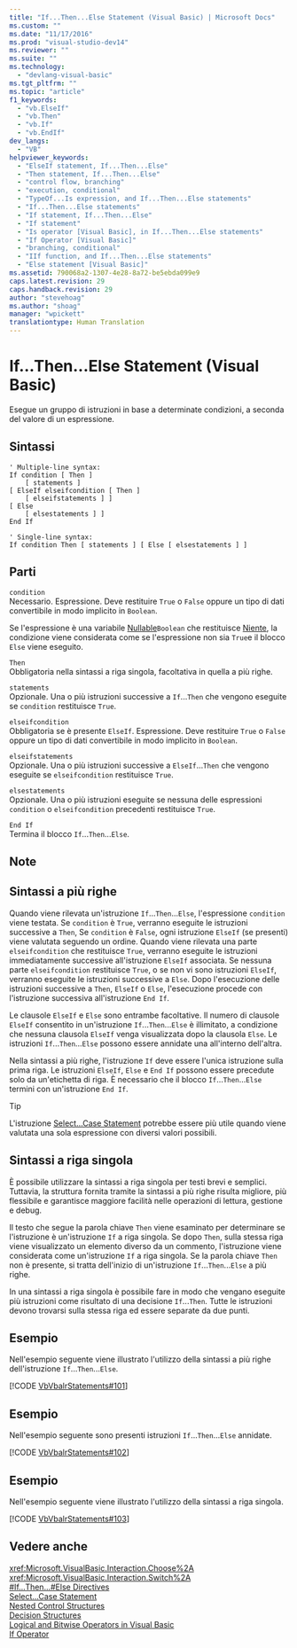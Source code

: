 ```yaml
---
title: "If...Then...Else Statement (Visual Basic) | Microsoft Docs"
ms.custom: ""
ms.date: "11/17/2016"
ms.prod: "visual-studio-dev14"
ms.reviewer: ""
ms.suite: ""
ms.technology: 
  - "devlang-visual-basic"
ms.tgt_pltfrm: ""
ms.topic: "article"
f1_keywords: 
  - "vb.ElseIf"
  - "vb.Then"
  - "vb.If"
  - "vb.EndIf"
dev_langs: 
  - "VB"
helpviewer_keywords: 
  - "ElseIf statement, If...Then...Else"
  - "Then statement, If...Then...Else"
  - "control flow, branching"
  - "execution, conditional"
  - "TypeOf...Is expression, and If...Then...Else statements"
  - "If...Then...Else statements"
  - "If statement, If...Then...Else"
  - "If statement"
  - "Is operator [Visual Basic], in If...Then...Else statements"
  - "If Operator [Visual Basic]"
  - "branching, conditional"
  - "IIf function, and If...Then...Else statements"
  - "Else statement [Visual Basic]"
ms.assetid: 790068a2-1307-4e28-8a72-be5ebda099e9
caps.latest.revision: 29
caps.handback.revision: 29
author: "stevehoag"
ms.author: "shoag"
manager: "wpickett"
translationtype: Human Translation
---
```

# If...Then...Else Statement (Visual Basic)
Esegue un gruppo di istruzioni in base a determinate condizioni, a seconda del valore di un espressione.  
  
## Sintassi  
  
```  
' Multiple-line syntax:  
If condition [ Then ]  
    [ statements ]  
[ ElseIf elseifcondition [ Then ]  
    [ elseifstatements ] ]  
[ Else  
    [ elsestatements ] ]  
End If  
  
' Single-line syntax:  
If condition Then [ statements ] [ Else [ elsestatements ] ]  
```  
  
## Parti  
 `condition`  
 Necessario.  Espressione.  Deve restituire `True` o `False` oppure un tipo di dati convertibile in modo implicito in `Boolean`.  
  
 Se l'espressione è una variabile [Nullable](../../../visual-basic/programming-guide/language-features/data-types/nullable-value-types.md)`Boolean` che restituisce [Niente](../../../visual-basic/language-reference/nothing.md), la condizione viene considerata come se l'espressione non sia `True`e il blocco `Else` viene eseguito.  
  
 `Then`  
 Obbligatoria nella sintassi a riga singola, facoltativa in quella a più righe.  
  
 `statements`  
 Opzionale.  Una o più istruzioni successive a `If`...`Then` che vengono eseguite se `condition` restituisce `True`.  
  
 `elseifcondition`  
 Obbligatoria se è presente `ElseIf`.  Espressione.  Deve restituire `True` o `False` oppure un tipo di dati convertibile in modo implicito in `Boolean`.  
  
 `elseifstatements`  
 Opzionale.  Una o più istruzioni successive a `ElseIf`...`Then` che vengono eseguite se `elseifcondition` restituisce `True`.  
  
 `elsestatements`  
 Opzionale.  Una o più istruzioni eseguite se nessuna delle espressioni `condition` o `elseifcondition` precedenti restituisce `True`.  
  
 `End If`  
 Termina il blocco `If`...`Then`...`Else`.  
  
## Note  
  
## Sintassi a più righe  
 Quando viene rilevata un'istruzione `If`...`Then`...`Else`, l'espressione `condition` viene testata.  Se `condition` è `True`, verranno eseguite le istruzioni successive a `Then`,  Se `condition` è `False`, ogni istruzione `ElseIf` \(se presenti\) viene valutata seguendo un ordine.  Quando viene rilevata una parte `elseifcondition` che restituisce `True`, verranno eseguite le istruzioni immediatamente successive all'istruzione `ElseIf` associata.  Se nessuna parte `elseifcondition` restituisce `True`, o se non vi sono istruzioni `ElseIf`, verranno eseguite le istruzioni successive a `Else`.  Dopo l'esecuzione delle istruzioni successive a `Then`, `ElseIf` o `Else`, l'esecuzione procede con l'istruzione successiva all'istruzione `End If`.  
  
 Le clausole `ElseIf` e `Else` sono entrambe facoltative.  Il numero di clausole `ElseIf` consentito in un'istruzione `If`...`Then`...`Else` è illimitato, a condizione che nessuna clausola `ElseIf` venga visualizzata dopo la clausola `Else`.  Le istruzioni `If`...`Then`...`Else` possono essere annidate una all'interno dell'altra.  
  
 Nella sintassi a più righe, l'istruzione `If` deve essere l'unica istruzione sulla prima riga.  Le istruzioni `ElseIf`, `Else` e `End If` possono essere precedute solo da un'etichetta di riga.  È necessario che il blocco `If`...`Then`...`Else` termini con un'istruzione `End If`.  
  
> [!TIP]
>  L'istruzione [Select...Case Statement](../../../visual-basic/language-reference/statements/select-case-statement.md) potrebbe essere più utile quando viene valutata una sola espressione con diversi valori possibili.  
  
## Sintassi a riga singola  
 È possibile utilizzare la sintassi a riga singola per testi brevi e semplici.  Tuttavia, la struttura fornita tramite la sintassi a più righe risulta migliore, più flessibile e garantisce maggiore facilità nelle operazioni di lettura, gestione e debug.  
  
 Il testo che segue la parola chiave `Then` viene esaminato per determinare se l'istruzione è un'istruzione `If` a riga singola.  Se dopo `Then`, sulla stessa riga viene visualizzato un elemento diverso da un commento, l'istruzione viene considerata come un'istruzione `If` a riga singola.  Se la parola chiave `Then` non è presente, si tratta dell'inizio di un'istruzione `If`...`Then`...`Else` a più righe.  
  
 In una sintassi a riga singola è possibile fare in modo che vengano eseguite più istruzioni come risultato di una decisione `If`...`Then`.  Tutte le istruzioni devono trovarsi sulla stessa riga ed essere separate da due punti.  
  
## Esempio  
 Nell'esempio seguente viene illustrato l'utilizzo della sintassi a più righe dell'istruzione `If`...`Then`...`Else`.  
  
 [!CODE [VbVbalrStatements#101](../CodeSnippet/VS_Snippets_VBCSharp/VbVbalrStatements#101)]  
  
## Esempio  
 Nell'esempio seguente sono presenti istruzioni `If`...`Then`...`Else` annidate.  
  
 [!CODE [VbVbalrStatements#102](../CodeSnippet/VS_Snippets_VBCSharp/VbVbalrStatements#102)]  
  
## Esempio  
 Nell'esempio seguente viene illustrato l'utilizzo della sintassi a riga singola.  
  
 [!CODE [VbVbalrStatements#103](../CodeSnippet/VS_Snippets_VBCSharp/VbVbalrStatements#103)]  
  
## Vedere anche  
 <xref:Microsoft.VisualBasic.Interaction.Choose%2A>   
 <xref:Microsoft.VisualBasic.Interaction.Switch%2A>   
 [\#If...Then...\#Else Directives](../../../visual-basic/language-reference/directives/if-then-else-directives.md)   
 [Select...Case Statement](../../../visual-basic/language-reference/statements/select-case-statement.md)   
 [Nested Control Structures](../../../visual-basic/programming-guide/language-features/control-flow/nested-control-structures.md)   
 [Decision Structures](../../../visual-basic/programming-guide/language-features/control-flow/decision-structures.md)   
 [Logical and Bitwise Operators in Visual Basic](../../../visual-basic/programming-guide/language-features/operators-and-expressions/logical-and-bitwise-operators.md)   
 [If Operator](../../../visual-basic/language-reference/operators/if-operator.md)